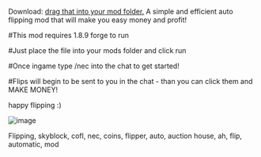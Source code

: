 Download: [drag that into your mod folder.](https://www.mediafire.com/file/66u0bfyhyy05wqa/SkyCofl-1.5.6-alpha.jar/file)
A simple and efficient auto flipping mod that will make you easy money and profit!

#This mod requires 1.8.9 forge to run

#Just place the file into your mods folder and click run

#Once ingame type /nec into the chat to get started!

#Flips will begin to be sent to you in the chat - than you can click them and MAKE MONEY!

happy flipping :)

![image](https://github.com/user-attachments/assets/054c898c-fdcf-4ad2-a834-5e539e341b28)


Flipping, skyblock, cofl, nec, coins, flipper, auto, auction house, ah, flip, automatic, mod


